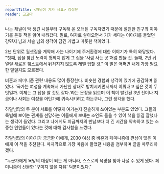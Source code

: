 ```yaml
---
reportTitle: <따님이 기가 세요> 감상문
reader: 고고마
---
```


나는 채널이 막 생긴 시절부터 구독해 온 오래된 구독자였기 때문에 절친한 친구의 이야기를 듣듯 책을 읽어 내려갔다. 딸로, 여자로 살아오면서 기가 세다는 이야기를 들었던 강민지 님과 서솔 님의 생각이 담긴 가볍고 따뜻한 책이었다.

2년 단위로 월셋집을 계약해 사는 나이기에 주거환경에 대한 이야기가 특히 와닿았다. "첫째, 집을 찾던 노력이 헛되지 않게 그 집을 '사람 사는 곳'처럼 만들 것. 둘째, 2년 뒤 열릴 새로운 퀘스트에서 뒤처지지 않도록 레벨 업할 것." 이 말은 어쩌면 내게 가장 필요한 말일지도 모르겠다.

비혼과 페미니즘 관련 내용도 많이 등장한다. 비슷한 경험과 생각이 있기에 공감하며 읽었다. '국가는 여성을 계속해서 가난한 상태로 방치시키면서까지 이뤄내고 싶은 것이 무엇일까. 이제는 그 답을 알 것도 같다.'라는 문장을 읽으며 이 책이 발간된 3년 전이나 지금이나 사회는 여성을 어딘가에 귀속시키려고 하는구나, 그런 생각을 했다.

하말넘많의 두 분이 서로를 어떻게 여기는지 진솔하게 쓰여있는 부분도 있었다. 그들의 특별해 보이는 관계를 선망하는 이들에게 보내는 조언도 들을 수 있어 책을 읽길 잘했다는 생각이 들었다. 그리고 나에게도 지금까지의 만남보다 더 긴 시간을 약속하고 있는 소중한 인연들이 있다는 것에 대해 감사함을 느꼈다.

하말넘많의 이야기가 궁금한 이에게, 2030 여성 중 비혼과 페미니즘에 관심이 많은 이에게 이 책을 추천한다. 마지막으로 가장 마음에 들었던 내용을 첨부하며 글을 마무리하겠다.

"누군가에게 욕망의 대상이 되는 게 아니라, 스스로의 욕망을 찾아 나설 수 있게 됐다. 페미니즘이 선물한 '꾸미지 않을 자유' 덕분이었다."
